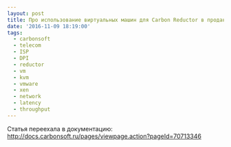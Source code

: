 ```yaml
---
layout: post
title: Про использование виртуальных машин для Carbon Reductor в продакшне.
date: '2016-11-09 18:19:00'
tags:
  - carbonsoft
  - telecom
  - ISP
  - DPI
  - reductor
  - vm
  - kvm
  - vmware
  - xen
  - network
  - latency
  - throughput
---
```


Статья переехала в документацию: http://docs.carbonsoft.ru/pages/viewpage.action?pageId=70713346
